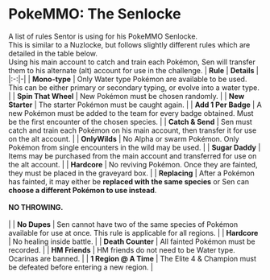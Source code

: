 # PokeMMO: The Senlocke
A list of rules Sentor is using for his PokeMMO Senlocke. <br> This is similar to a Nuzlocke, but follows slightly different rules which are detailed in the table below. <br> Using his main account to catch and train each Pokémon, Sen will transfer them to his alternate (alt) account for use in the challenge.
| **Rule** | **Details** |
|:-:|-|
| **Mono-type** | Only Water type Pokémon are available to be used. This can be either primary or secondary typing, or evolve into a water type. |
| **Spin That Wheel** | New Pokémon must be chosen randomly. |
| **New Starter** | The starter Pokémon must be caught again. |
| **Add 1 Per Badge** | A new Pokémon must be added to the team for every badge obtained. Must be the first encounter of the chosen species. |
| **Catch & Send** | Sen must catch and train each Pokémon on his main account, then transfer it for use on the alt account. |
| **OnlyWilds** | No Alpha or swarm Pokémon. Only Pokémon from single encounters in the wild may be used. |
| **Sugar Daddy** | Items may be purchased from the main account and transferred for use on the alt account. |
| **Hardcore** | No reviving Pokémon. Once they are fainted, they must be placed in the graveyard box. |
| **Replacing** | After a Pokémon has fainted, it may either be **replaced with the same species** or Sen can **choose a different Pokémon to use instead**. <br><br> **NO THROWING.** <br><br> |
| **No Dupes** | Sen cannot have two of the same species of Pokémon available for use at once. This rule is applicable for all regions. |
| **Hardcore** | No healing inside battle. |
| **Death Counter** | All fainted Pokémon must be recorded. |
| **HM Friends** | HM friends do not need to be Water type. Ocarinas are banned. |
| **1 Region @ A Time** | The Elite 4 & Champion must be defeated before entering a new region. |
